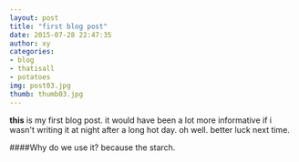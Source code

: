 ```yaml
---
layout: post
title: "first blog post"
date: 2015-07-28 22:47:35
author: xy
categories:
- blog
- thatisall
- potatoes
img: post03.jpg
thumb: thumb03.jpg
---
```


<b>this</b> is my first blog post. it would have been a lot more informative if i wasn't writing it at night after a long hot day. oh well. better luck next time. 

####Why do we use it?
because the starch. 

[hampden]: https://github.com/jekyll/jekyll